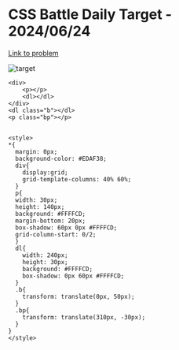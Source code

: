 # CSS Battle Daily Target - 2024/06/24

[Link to problem](https://cssbattle.dev/play/fQLj0ZRJsJD5jsCq7XLA)

![target](https://firebasestorage.googleapis.com/v0/b/cssbattleapp.appspot.com/o/user%2Fummd3POvEDfFyeFvVdOMG3OOrwE2%2Ftargets%2Ftarget_jQJ1dB1.png?alt=media)

```
<div>
    <p></p>
    <dl></dl>
</div>
<dl class="b"></dl>
<p class="bp"></p>
  
 
<style>
*{
  margin: 0px;
  background-color: #EDAF38;
  div{
    display:grid;
    grid-template-columns: 40% 60%;
  }
  p{
  width: 30px;
  height: 140px;
  background: #FFFFCD;
  margin-bottom: 20px;
  box-shadow: 60px 0px #FFFFCD;
  grid-column-start: 0/2;
  }
  dl{
    width: 240px;
    height: 30px;
    background: #FFFFCD;
    box-shadow: 0px 60px #FFFFCD;
  }
  .b{
    transform: translate(0px, 50px);
  }
  .bp{
    transform: translate(310px, -30px);
  }
}
</style>
```